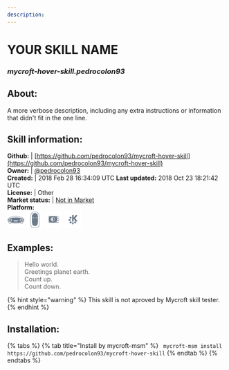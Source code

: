 ```yaml
--- 
description: 
---
```


# YOUR SKILL NAME  
### _mycroft-hover-skill.pedrocolon93_  
## About:  
A more verbose description, including any extra instructions or
information that didn't fit in the one line.

## Skill information:  
**Github:** | [https://github.com/pedrocolon93/mycroft-hover-skill](https://github.com/pedrocolon93/mycroft-hover-skill)  
**Owner:** | [@pedrocolon93](https://github.com/pedrocolon93)  
**Created:** | 2018 Feb 28 16:34:09 UTC  **Last updated:** 2018 Oct 23 18:21:42 UTC  
**License:** | Other  
**Market status:** | [Not in Market](https://market.mycroft.ai/skill/)  
**Platform:**  
 ![](../.gitbook/assets/mark-1-icon.png)  ![](../.gitbook/assets/mark-2-icon.png)  ![](../.gitbook/assets/picroft-icon.png)  ![](../.gitbook/assets/kde.png)   
## Examples:  
> Hello world.  
> Greetings planet earth.  
> Count up.  
> Count down.  
  
{% hint style="warning" %}
This skill is not aproved by Mycroft skill tester.
{% endhint %}
    
## Installation:  
{% tabs %}
{% tab title="Install by mycroft-msm" %}
``` mycroft-msm install https://github.com/pedrocolon93/mycroft-hover-skill```
{% endtab %}
  {% endtabs %}
  